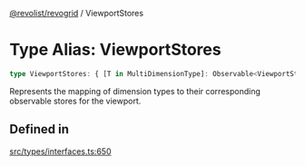 [@revolist/revogrid](README.md) / ViewportStores

# Type Alias: ViewportStores

```ts
type ViewportStores: { [T in MultiDimensionType]: Observable<ViewportState> };
```

Represents the mapping of dimension types to their corresponding observable stores for the viewport.

## Defined in

[src/types/interfaces.ts:650](https://github.com/revolist/revogrid/blob/a348821be3a2642110f5dc893d4bd9cba16c5101/src/types/interfaces.ts#L650)
